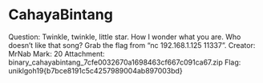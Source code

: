 # CahayaBintang

Question: Twinkle, twinkle, little star. How I wonder what you are. Who doesn’t like that song? Grab the flag from “nc 192.168.1.125 11337”.
Creator: MrNab
Mark: 20
Attachment: binary_cahayabintang_7cfe0032670a1698463cf667c091ca67.zip
Flag: uniklgoh19{b7bce8191c5c4257989004ab897003bd}
